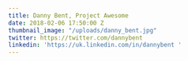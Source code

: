 ```yaml
---
title: Danny Bent, Project Awesome
date: 2018-02-06 17:50:00 Z
thumbnail_image: "/uploads/danny_bent.jpg"
twitter: https://twitter.com/dannybent
linkedin: 'https://uk.linkedin.com/in/dannybent '
---
```


